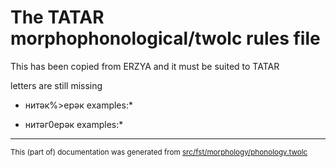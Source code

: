 
# The TATAR morphophonological/twolc rules file 

This has been copied from ERZYA and it must be suited to TATAR

letters are still missing

* нитәк%>ерәк examples:*

* нитәг0ерәк examples:*

* * *

<small>This (part of) documentation was generated from [src/fst/morphology/phonology.twolc](https://github.com/giellalt/lang-tat/blob/main/src/fst/morphology/phonology.twolc)</small>
